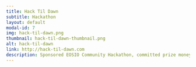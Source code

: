 ```yaml
---
title: Hack Til Dawn
subtitle: Hackathon
layout: default
modal-id: 7
img: hack-til-dawn.png
thumbnail: hack-til-dawn-thumbnail.png
alt: hack-til-dawn
link: http://hack-til-dawn.com
description: Sponsored EOSIO Community Hackathon, committed prize money towards awards.
---
```

